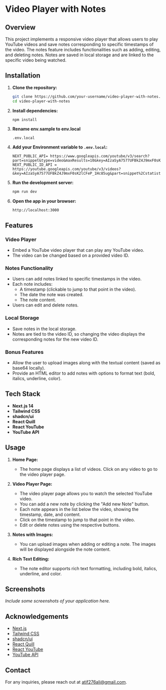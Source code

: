 # Video Player with Notes

## Overview

This project implements a responsive video player that allows users to play YouTube videos and save notes corresponding to specific timestamps of the video. The notes feature includes functionalities such as adding, editing, and deleting notes. Notes are saved in local storage and are linked to the specific video being watched.

## Installation

1. **Clone the repository:**

   ```bash
   git clone https://github.com/your-username/video-player-with-notes.git
   cd video-player-with-notes
   ```

2. **Install dependencies:**

   ```bash
   npm install
   ```

3. **Rename env.sample to env.local**

   ```plaintext
   .env.local
   ```

4. **Add your Environment variable to `.env.local`:**

   ```plaintext
   NEXT_PUBLIC_API= https://www.googleapis.com/youtube/v3/search?part=snippet&type=video&maxResults=10&key=AIzaSyA7577UFBkZ4J9mxF0sK2lCFeP_1Hc85ug&q=mathongo
   NEXT_PUBLIC_ID_API = https://youtube.googleapis.com/youtube/v3/videos?&key=AIzaSyA7577UFBkZ4J9mxF0sK2lCFeP_1Hc85ug&part=snippet%2Cstatistics%2Cstatus&id=
   ```

5. **Run the development server:**

   ```bash
   npm run dev
   ```

6. **Open the app in your browser:**
   ```
   http://localhost:3000
   ```

## Features

### Video Player

- Embed a YouTube video player that can play any YouTube video.
- The video can be changed based on a provided video ID.

### Notes Functionality

- Users can add notes linked to specific timestamps in the video.
- Each note includes:
  - A timestamp (clickable to jump to that point in the video).
  - The date the note was created.
  - The note content.
- Users can edit and delete notes.

### Local Storage

- Save notes in the local storage.
- Notes are tied to the video ID, so changing the video displays the corresponding notes for the new video ID.

### Bonus Features

- Allow the user to upload images along with the textual content (saved as base64 locally).
- Provide an HTML editor to add notes with options to format text (bold, italics, underline, color).

## Tech Stack

- **Next.js 14**
- **Tailwind CSS**
- **shadcn/ui**
- **React Quill**
- **React YouTube**
- **YouTube API**

## Usage

1. **Home Page:**

   - The home page displays a list of videos. Click on any video to go to the video player page.

2. **Video Player Page:**

   - The video player page allows you to watch the selected YouTube video.
   - You can add a new note by clicking the "Add new Note" button.
   - Each note appears in the list below the video, showing the timestamp, date, and content.
   - Click on the timestamp to jump to that point in the video.
   - Edit or delete notes using the respective buttons.

3. **Notes with Images:**

   - You can upload images when adding or editing a note. The images will be displayed alongside the note content.

4. **Rich Text Editing:**
   - The note editor supports rich text formatting, including bold, italics, underline, and color.

## Screenshots

_Include some screenshots of your application here._

## Acknowledgements

- [Next.js](https://nextjs.org/)
- [Tailwind CSS](https://tailwindcss.com/)
- [shadcn/ui](https://ui.shadcn.com/)
- [React Quill](https://github.com/zenoamaro/react-quill)
- [React YouTube](https://github.com/troybetz/react-youtube)
- [YouTube API](https://developers.google.com/youtube/v3)

## Contact

For any inquiries, please reach out at atif276ali@gmail.com.
